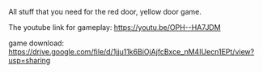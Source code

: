
All stuff that you need for the red door, yellow door game.


The youtube link for gameplay: https://youtu.be/OPH--HA7JDM

game download: https://drive.google.com/file/d/1jju11k6BiOjAjfcBxce_nM4IUecn1EPt/view?usp=sharing
